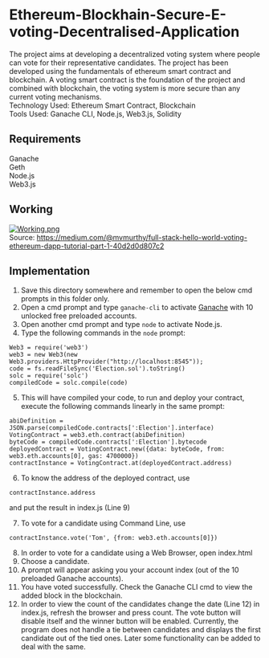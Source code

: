 # Ethereum-Blockhain-Secure-E-voting-Decentralised-Application

The project aims at developing a decentralized voting system where people can vote for their representative candidates. The project has been developed using the fundamentals of ethereum smart contract and blockchain. A voting smart contract is the foundation of the project and combined with blockchain, the voting system is more secure than any current voting mechanisms.<br>
Technology Used: Ethereum Smart Contract, Blockchain<br>
Tools Used: Ganache CLI, Node.js, Web3.js, Solidity<br>


## Requirements
Ganache<br>
Geth<br>
Node.js<br>
Web3.js<br>

## Working
[![Working.png](https://i.postimg.cc/VL1WSpy8/1.png)](https://postimg.cc/3WSvVLJS)<br>
Source: https://medium.com/@mvmurthy/full-stack-hello-world-voting-ethereum-dapp-tutorial-part-1-40d2d0d807c2

## Implementation
1. Save this directory somewhere and remember to open the below cmd prompts in this folder only.
2. Open a cmd prompt and type `ganache-cli` to activate [Ganache] with 10 unlocked free preloaded accounts.
3. Open another cmd prompt and type `node` to activate Node.js.
4. Type the following commands in the `node` prompt:
```
Web3 = require('web3')
web3 = new Web3(new Web3.providers.HttpProvider("http://localhost:8545"));
code = fs.readFileSync('Election.sol').toString()
solc = require('solc')
compiledCode = solc.compile(code)
```
5. This will have compiled your code, to run and deploy your contract, execute the following commands linearly in the same prompt:
```
abiDefinition = JSON.parse(compiledCode.contracts[':Election'].interface)
VotingContract = web3.eth.contract(abiDefinition)
byteCode = compiledCode.contracts[':Election'].bytecode
deployedContract = VotingContract.new({data: byteCode, from: web3.eth.accounts[0], gas: 4700000})
contractInstance = VotingContract.at(deployedContract.address)
```
6. To know the address of the deployed contract, use
```
contractInstance.address
```
and put the result in index.js (Line 9)

7. To vote for a candidate using Command Line, use
```
contractInstance.vote('Tom', {from: web3.eth.accounts[0]})
```

8. In order to vote for a candidate using a Web Browser, open index.html
9. Choose a candidate.
10. A prompt will appear asking you your account index (out of the 10 preloaded Ganache accounts).
11. You have voted successfully. Check the Ganache CLI cmd to view the added block in the blockchain.
12. In order to view the count of the candidates change the date (Line 12) in index.js, refresh the browser and press count. The vote button will disable itself and the winner button will be enabled. Currently, the program does not handle a tie between candidates and displays the first candidate out of the tied ones. Later some functionality can be added to deal with the same.

[Ganache]: https://github.com/trufflesuite/ganache
